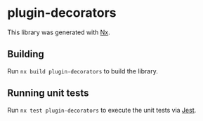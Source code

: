 # plugin-decorators

This library was generated with [Nx](https://nx.dev).

## Building

Run `nx build plugin-decorators` to build the library.

## Running unit tests

Run `nx test plugin-decorators` to execute the unit tests via [Jest](https://jestjs.io).
